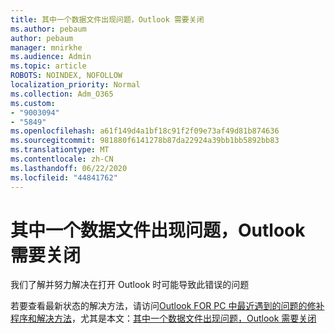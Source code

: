 ```yaml
---
title: 其中一个数据文件出现问题，Outlook 需要关闭
ms.author: pebaum
author: pebaum
manager: mnirkhe
ms.audience: Admin
ms.topic: article
ROBOTS: NOINDEX, NOFOLLOW
localization_priority: Normal
ms.collection: Adm_O365
ms.custom:
- "9003094"
- "5849"
ms.openlocfilehash: a61f149d4a1bf18c91f2f09e73af49d81b874636
ms.sourcegitcommit: 981880f6141278b87da22924a39bb1bb5892bb83
ms.translationtype: MT
ms.contentlocale: zh-CN
ms.lasthandoff: 06/22/2020
ms.locfileid: "44841762"
---
```

# <a name="something-is-wrong-with-one-of-your-data-files-and-outlook-needs-to-close"></a>其中一个数据文件出现问题，Outlook 需要关闭

我们了解并努力解决在打开 Outlook 时可能导致此错误的问题

若要查看最新状态的解决方法，请访问[Outlook FOR PC 中最近遇到的问题的修补程序和解决方法](https://support.microsoft.com/office/ecf61305-f84f-4e13-bb73-95a214ac1230)，尤其是本文：[其中一个数据文件出现问题，Outlook 需要关闭](https://support.microsoft.com/office/a3b59934-2446-4f2a-bd25-58f88188b9b2)
